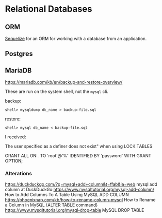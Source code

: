 # Relational Databases

## ORM

[Sequelize](sequelize.md) for an ORM for working with a database from an application. 


## Postgres


## MariaDB

https://mariadb.com/kb/en/backup-and-restore-overview/

These are run on the system shell, not the `mysql` cli. 

backup:

```
shell> mysqldump db_name > backup-file.sql
```

restore:

```
shell> mysql db_name < backup-file.sql
```

I received:

The user specified as a definer does not exist" when using LOCK TABLES

GRANT ALL ON *.* TO 'root'@'%' IDENTIFIED BY 'password' WITH GRANT OPTION;

### Alterations

https://duckduckgo.com/?q=mysql+add+column&t=ffab&ia=web
mysql add column at DuckDuckGo
https://www.mysqltutorial.org/mysql-add-column/
How to Add Columns To A Table Using MySQL ADD COLUMN
https://phoenixnap.com/kb/how-to-rename-column-mysql
How to Rename a Column in MySQL {ALTER TABLE command}
https://www.mysqltutorial.org/mysql-drop-table
MySQL DROP TABLE

